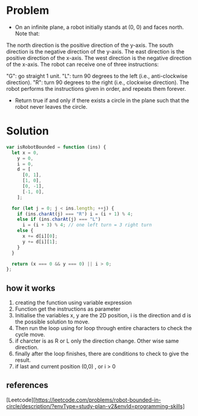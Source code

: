# Problem

- On an infinite plane, a robot initially stands at (0, 0) and faces north. Note that:

The north direction is the positive direction of the y-axis.
The south direction is the negative direction of the y-axis.
The east direction is the positive direction of the x-axis.
The west direction is the negative direction of the x-axis.
The robot can receive one of three instructions:

"G": go straight 1 unit.
"L": turn 90 degrees to the left (i.e., anti-clockwise direction).
"R": turn 90 degrees to the right (i.e., clockwise direction).
The robot performs the instructions given in order, and repeats them forever.

- Return true if and only if there exists a circle in the plane such that the robot never leaves the circle.

# Solution

```javascript
var isRobotBounded = function (ins) {
  let x = 0,
    y = 0,
    i = 0,
    d = [
      [0, 1],
      [1, 0],
      [0, -1],
      [-1, 0],
    ];

  for (let j = 0; j < ins.length; ++j) {
    if (ins.charAt(j) === "R") i = (i + 1) % 4;
    else if (ins.charAt(j) === "L")
      i = (i + 3) % 4; // one left turn = 3 right turn
    else {
      x += d[i][0];
      y += d[i][1];
    }
  }

  return (x === 0 && y === 0) || i > 0;
};
```

## how it works

1. creating the function using variable expression
2. Function get the instructions as parameter
3. Initialise the variables x, y are the 2D position, i is the direction and d is the possible solution to move.
4. Then run the loop using for loop through entire characters to check the cycle move.
5. if charcter is as R or L only the direction change. Other wise same direction.
6. finally after the loop finishes, there are conditions to check to give the result.
7. if last and current position (0,0) , or i > 0

## references

[Leetcode][https://leetcode.com/problems/robot-bounded-in-circle/description/?envType=study-plan-v2&envId=programming-skills]
